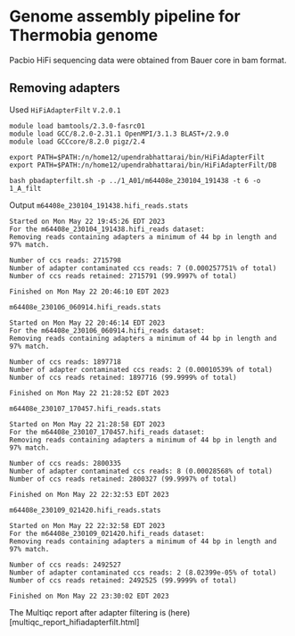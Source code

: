 # Genome assembly pipeline for Thermobia genome
Pacbio HiFi sequencing data were obtained from Bauer core in bam format.
## Removing adapters
Used `HiFiAdapterFilt` `V.2.0.1`

```
module load bamtools/2.3.0-fasrc01
module load GCC/8.2.0-2.31.1 OpenMPI/3.1.3 BLAST+/2.9.0
module load GCCcore/8.2.0 pigz/2.4

export PATH=$PATH:/n/home12/upendrabhattarai/bin/HiFiAdapterFilt
export PATH=$PATH:/n/home12/upendrabhattarai/bin/HiFiAdapterFilt/DB

bash pbadapterfilt.sh -p ../1_A01/m64408e_230104_191438 -t 6 -o 1_A_filt
```
Output
`m64408e_230104_191438.hifi_reads.stats`
```
Started on Mon May 22 19:45:26 EDT 2023
For the m64408e_230104_191438.hifi_reads dataset:
Removing reads containing adapters a minimum of 44 bp in length and 97% match.

Number of ccs reads: 2715798
Number of adapter contaminated ccs reads: 7 (0.000257751% of total)
Number of ccs reads retained: 2715791 (99.9997% of total)

Finished on Mon May 22 20:46:10 EDT 2023
```
`m64408e_230106_060914.hifi_reads.stats`
```
Started on Mon May 22 20:46:14 EDT 2023
For the m64408e_230106_060914.hifi_reads dataset:
Removing reads containing adapters a minimum of 44 bp in length and 97% match.

Number of ccs reads: 1897718
Number of adapter contaminated ccs reads: 2 (0.00010539% of total)
Number of ccs reads retained: 1897716 (99.9999% of total)

Finished on Mon May 22 21:28:52 EDT 2023
```
`m64408e_230107_170457.hifi_reads.stats`
```
Started on Mon May 22 21:28:58 EDT 2023
For the m64408e_230107_170457.hifi_reads dataset:
Removing reads containing adapters a minimum of 44 bp in length and 97% match.

Number of ccs reads: 2800335
Number of adapter contaminated ccs reads: 8 (0.00028568% of total)
Number of ccs reads retained: 2800327 (99.9997% of total)

Finished on Mon May 22 22:32:53 EDT 2023
```
`m64408e_230109_021420.hifi_reads.stats`
```
Started on Mon May 22 22:32:58 EDT 2023
For the m64408e_230109_021420.hifi_reads dataset:
Removing reads containing adapters a minimum of 44 bp in length and 97% match.

Number of ccs reads: 2492527
Number of adapter contaminated ccs reads: 2 (8.02399e-05% of total)
Number of ccs reads retained: 2492525 (99.9999% of total)

Finished on Mon May 22 23:30:02 EDT 2023
```
The Multiqc report after adapter filtering is (here)[multiqc_report_hifiadapterfilt.html]

